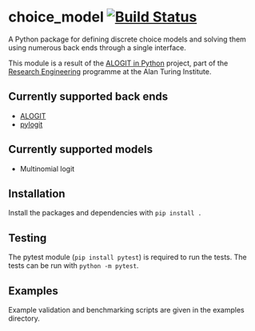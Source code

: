 # choice_model [![Build Status](https://travis-ci.com/alan-turing-institute/discrete-choice.svg?branch=master)](https://travis-ci.com/alan-turing-institute/discrete-choice)

A Python package for defining discrete choice models and solving them using
numerous back ends through a single interface.

This module is a result of the [ALOGIT in
Python](https://www.turing.ac.uk/research/research-projects/common-interface-discrete-choice)
project, part of the [Research
Engineering](https://www.turing.ac.uk/research/research-programmes/research-engineering)
programme at the Alan Turing Institute.

## Currently supported back ends

- [ALOGIT](http://www.alogit.com/)
- [pylogit](https://github.com/timothyb0912/pylogit)

## Currently supported models

- Multinomial logit

## Installation

Install the packages and dependencies with `pip install .`

## Testing

The pytest module (`pip install pytest`) is required to run the tests. The tests
can be run with `python -m pytest`.

## Examples

Example validation and benchmarking scripts are given in the examples directory.
